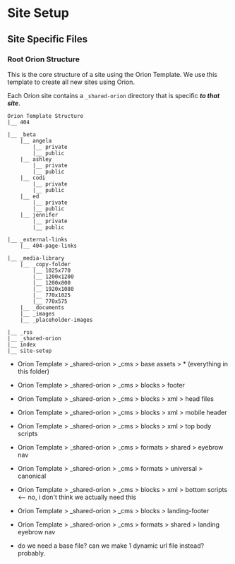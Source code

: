 # Site Setup

## Site Specific Files

### Root Orion Structure

This is the core structure of a site using the Orion Template. We use this template to create all new sites using Orion.

Each Orion site contains a `_shared-orion` directory that is specific **_to that site_**.

```
Orion Template Structure
|__ 404

|__ _beta
    |__ angela
        |__ private
        |__ public
    |__ ashley
        |__ private
        |__ public
    |__ codi
        |__ private
        |__ public
    |__ ed
        |__ private
        |__ public
    |__ jennifer
        |__ private
        |__ public

|__ _external-links
    |__ 404-page-links

|__ _media-library
    |__ _copy-folder
        |__ 1025x770
        |__ 1200x1200
        |__ 1200x800
        |__ 1920x1080
        |__ 770x1025
        |__ 770x575
    |__ _documents
    |__ _images
    |__ _placeholder-images

|__ _rss
|__ _shared-orion
|__ index
|__ site-setup
```

-   Orion Template > \_shared-orion > \_cms > base assets > \* (everything in this folder)

-   Orion Template > \_shared-orion > \_cms > blocks > footer
-   Orion Template > \_shared-orion > \_cms > blocks > xml > head files
-   Orion Template > \_shared-orion > \_cms > blocks > xml > mobile header
-   Orion Template > \_shared-orion > \_cms > blocks > xml > top body scripts
-   Orion Template > \_shared-orion > \_cms > formats > shared > eyebrow nav
-   Orion Template > \_shared-orion > \_cms > formats > universal > canonical

-   Orion Template > \_shared-orion > \_cms > blocks > xml > bottom scripts <-- no, i don't think we actually need this

-   Orion Template > \_shared-orion > \_cms > blocks > landing-footer
-   Orion Template > \_shared-orion > \_cms > formats > shared > landing eyebrow nav

-   do we need a base file? can we make 1 dynamic url file instead? probably.

